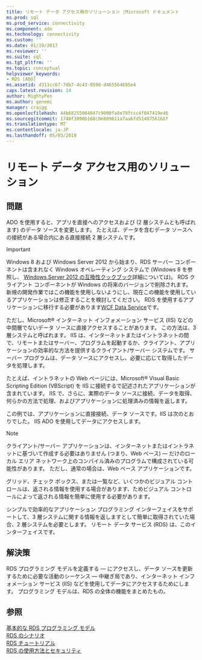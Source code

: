 ```yaml
---
title: リモート データ アクセス用のソリューション |Microsoft ドキュメント
ms.prod: sql
ms.prod_service: connectivity
ms.component: ado
ms.technology: connectivity
ms.custom: ''
ms.date: 01/19/2017
ms.reviewer: ''
ms.suite: sql
ms.tgt_pltfrm: ''
ms.topic: conceptual
helpviewer_keywords:
- RDS [ADO]
ms.assetid: d311cc67-7db7-4c43-9590-d465564695e4
caps.latest.revision: 14
author: MightyPen
ms.author: genemi
manager: craigg
ms.openlocfilehash: 44b68255004047c9008fa8e79fccc4f047419e46
ms.sourcegitcommit: 1740f3090b168c0e809611a7aa6fd514075616bf
ms.translationtype: MT
ms.contentlocale: ja-JP
ms.lasthandoff: 05/03/2018
---
```

# <a name="solutions-for-remote-data-access"></a>リモート データ アクセス用のソリューション
## <a name="the-issue"></a>問題  
 ADO を使用すると、アプリを直接へのアクセスおよび (2 層システムとも呼ばれます) のデータ ソースを変更します。 たとえば、データを含むデータ ソースへの接続がある場合内にある直接接続 2 層システムです。  
  
> [!IMPORTANT]
>  Windows 8 および Windows Server 2012 から始まり、RDS サーバー コンポーネントは含まれなく Windows オペレーティング システムで (Windows 8 を参照し、 [Windows Server 2012 の互換性クックブック](https://www.microsoft.com/en-us/download/details.aspx?id=27416)詳細については)。 RDS クライアント コンポーネントが Windows の将来のバージョンで削除されます。 新規の開発作業ではこの機能を使用しないようにし、現在この機能を使用しているアプリケーションは修正することを検討してください。 RDS を使用するアプリケーションに移行する必要があります[WCF Data Service](http://go.microsoft.com/fwlink/?LinkId=199565)です。  
  
 ただし、Microsoft® インターネット インフォメーション サービス (IIS) などの中間層でないデータ ソースに直接アクセスすることがあります。 この方法は、3 層システムと呼ばれます。 IIS は、インターネットまたはイントラネットの間で、リモートまたはサーバー、プログラムを起動するか、クライアント、アプリケーションの効率的な方法を提供するクライアント/サーバー システムです。 サーバー プログラムは、データ ソースにアクセスし、必要に応じて取得したデータを処理します。  
  
 たとえば、イントラネットの Web ページには、Microsoft® Visual Basic Scripting Edition (VBScript) を IIS に接続するで記述されたアプリケーションが含まれています。 IIS で、さらに、実際のデータ ソースに接続、データを取得、何らかの方法で処理、およびアプリケーションに処理済みの情報を返します。  
  
 この例では、アプリケーションに直接接続、データ ソースです。IIS は次のとおりでした。 IIS ADO を使用してデータにアクセスします。  
  
> [!NOTE]
>  クライアント/サーバー アプリケーションは、インターネットまたはイントラネットに基づいて作成する必要はありません (つまり、Web ベース) — だけのローカル エリア ネットワーク上のコンパイル済みのプログラムで構成されている可能性があります。 ただし、通常の場合は、Web ベース アプリケーションです。  
  
 グリッド、チェック ボックス、または一覧など、いくつかのビジュアル コントロールは、返される情報を使用する場合があります、ためビジュアル コントロールによって返される情報を簡単に使用する必要があります。  
  
 シンプルで効率的なアプリケーション プログラミング インターフェイスをサポートして、3 層システムに関する情報を返しますとして簡単に取得されていた場合、2 層システムを必要とします。 リモート データ サービス (RDS) は、このインターフェイスです。  
  
## <a name="the-solution"></a>解決策  
 RDS プログラミング モデルを定義する — にアクセスし、データ ソースを更新するために必要な活動のシーケンス — 中継ぎ局であり、インターネット インフォメーション サービス (IIS) などを使用してデータにアクセスするためにします。 プログラミング モデルは、RDS の全体の機能をまとめたもの。  
  
## <a name="see-also"></a>参照  
 [基本的な RDS プログラミング モデル](../../../ado/guide/remote-data-service/basic-rds-programming-model.md)   
 [RDS のシナリオ](../../../ado/guide/remote-data-service/rds-scenario.md)   
 [RDS チュートリアル](../../../ado/guide/remote-data-service/rds-tutorial.md)   
 [RDS の使用方法とセキュリティ](../../../ado/guide/remote-data-service/rds-usage-and-security.md)


